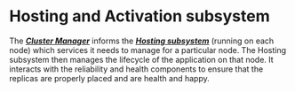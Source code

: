 # Hosting and Activation subsystem

The [***Cluster Manager***](https://github.com/Microsoft/service-fabric/tree/f258f7579af9643dac6b1c75c93db9a3bcd28fdd/src/prod/src/Management/ClusterManager) informs the [***Hosting subsystem***](https://github.com/Microsoft/service-fabric/tree/master/src/prod/src/Hosting2) (running on each node) which services it needs to manage for a particular node. The Hosting subsystem then manages the lifecycle of the application on that node. It interacts with the reliability and health components to ensure that the replicas are properly placed and are health and happy.

